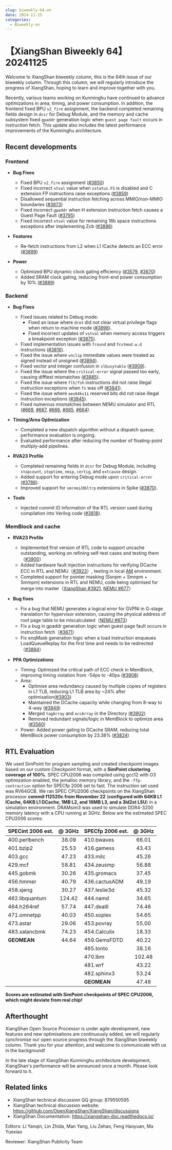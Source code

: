 ```yaml
---
slug: biweekly-64-en
date: 2024-11-25
categories:
  - Biweekly-en
---
```


# 【XiangShan Biweekly 64】20241125

Welcome to XiangShan biweekly column, this is the 64th issue of our biweekly column. Through this column, we will regularly introduce the progress of XiangShan, hoping to learn and improve together with you.

Recently, various teams working on Kunminghu have continued to advance optimizations in area, timing, and power consumption. In addition, the frontend fixed BPU `s2_fire` assignment, the backend completed remaining fields design in `dcsr` for Debug Module, and the memory and cache subsystem fixed `gpaddr` generation logic when `guest page fault` occurs in instruction fetch. This update also includes the latest performance improvements of the Kunminghu architecture.

<!-- more -->
## Recent developments

### Frontend

- **Bug Fixes**
    - Fixed BPU `s2_fire` assignment ([#3850](https://github.com/OpenXiangShan/XiangShan/pull/3850))
    - Fixed incorrect `xtval` value when `xstatus.FS` is disabled and C extension FP instructions raise exceptions ([#3859](https://github.com/OpenXiangShan/XiangShan/pull/3859))
    - Disallowed sequential instruction fetching across MMIO/non-MMIO boundaries ([#3873](https://github.com/OpenXiangShan/XiangShan/pull/3873))
    - Fixed incorrect `gpaddr` when H extension instruction fetch causes a Guest Page Fault ([#3795](https://github.com/OpenXiangShan/XiangShan/pull/3795))
    - Fixed incorrect `xtval` value for remaining 16b space instructions exceptions after implementing Zcb ([#3886](https://github.com/OpenXiangShan/XiangShan/pull/3886))

- **Features**
    - Re-fetch instructions from L2 when L1 ICache detects an ECC error ([#3899](https://github.com/OpenXiangShan/XiangShan/pull/3899))

- **Power**
    - Optimized BPU dynamic clock gating efficiency ([#3579](https://github.com/OpenXiangShan/XiangShan/pull/3579), [#3670](https://github.com/OpenXiangShan/XiangShan/pull/3670))
    - Added SRAM clock gating, reducing front-end power consumption by 10% ([#3889](https://github.com/OpenXiangShan/XiangShan/pull/3889))

### Backend

- **Bug Fixes**
    - Fixed issues related to Debug mode:
        - Fixed an issue where `dret` did not clear virtual privilege flags when return to machine mode ([#3898](https://github.com/OpenXiangShan/XiangShan/pull/3898)).
        - Fixed incorrect updates of `vstval` when memory access triggers a breakpoint exception ([#3875](https://github.com/OpenXiangShan/XiangShan/pull/3875)).
    - Fixed implementation issues with `fround` and `fcvtmod.w.d` instructions ([#3816](https://github.com/OpenXiangShan/XiangShan/pull/3816)).
    - Fixed the issue where `vnclip` immediate values were treated as signed instead of unsigned ([#3894](https://github.com/OpenXiangShan/XiangShan/pull/3894)).
    - Fixed vector and integer confusion in `vlbusytable` ([#3909](https://github.com/OpenXiangShan/XiangShan/pull/3909)).
    - Fixed the issue where the `critical-error` signal passed too early, causing difftest mismatches ([#3885](https://github.com/OpenXiangShan/XiangShan/pull/3885)).
    - Fixed the issue where `flh/fsh` instructions did not raise illegal instruction exceptions when `fs` was off ([#3841](https://github.com/OpenXiangShan/XiangShan/pull/3841)).
    - Fixed the issue where `aes64ks1i` reserved bits did not raise illegal instruction exceptions ([#3845](https://github.com/OpenXiangShan/XiangShan/pull/3845)).
    - Fixed numerous mismatches between NEMU simulator and RTL ([#669](https://github.com/OpenXiangShan/NEMU/pull/669), [#667](https://github.com/OpenXiangShan/NEMU/pull/667), [#666](https://github.com/OpenXiangShan/NEMU/pull/666), [#665](https://github.com/OpenXiangShan/NEMU/pull/665), [#664](https://github.com/OpenXiangShan/NEMU/pull/664)).

- **Timing/Area Optimization**
    - Completed a new dispatch algorithm without a dispatch queue; performance evaluation is ongoing.
    - Evaluated performance after reducing the number of floating-point multiply-add pipelines.

- **RVA23 Profile**
    - Completed remaining fields in `dcsr` for Debug Module, including `stopcount`, `stoptime`, `nmip`, `certig`, and `extcause` design.
    - Added support for entering Debug mode upon `critical-error` ([#3786](https://github.com/OpenXiangShan/XiangShan/pull/3786)).
    - Improved support for `smrnmi`/`dbltrp` extensions in Spike ([#3870](https://github.com/OpenXiangShan/XiangShan/pull/3870)).

- **Tools**
    - Injected commit ID information of the RTL version used during compilation into Verilog code ([#3818](https://github.com/OpenXiangShan/XiangShan/pull/3818)).

### MemBlock and cache

- **RVA23 Profile**
    - Implemented first version of RTL code to support uncache outstanding, working on refining self-test cases and testing them （[#3900](https://github.com/OpenXiangShan/XiangShan/pull/3900)）
    - Added hardware fault injection instructions for verifying DCache ECC in RTL and NEMU（[#3923](https://github.com/OpenXiangShan/XiangShan/pull/3923)）, testing in local [AM](https://github.com/OpenXiangShan/nexus-am) environment.
    - Completed support for pointer masking (Ssnpm + Smnpm + Smmpm) extensions in RTL and NEMU, code being optimised for merge into master（[XiangShan #3921](https://github.com/OpenXiangShan/XiangShan/pull/3921), [NEMU #677](https://github.com/OpenXiangShan/NEMU/pull/677)）

- **Bug fixes**
    - Fix a bug that NEMU generates a logical error for GVPNi in G-stage translation for hypervisor extension, causing the physical address of root page table to be miscalculated（[NEMU #673](https://github.com/OpenXiangShan/NEMU/pull/673)）
    - Fix a bug in gpaddr generation logic when guest page fault occurs in instruction fetch（[#3871](https://github.com/OpenXiangShan/XiangShan/pull/3871)）
    - Fix enqMask generation logic when a load instruction enqueues LoadQueueReplay for the first time and needs to be redirected （[#3884](https://github.com/OpenXiangShan/XiangShan/pull/3884)）

- **PPA Optimizations**
  - Timing: Optimized the critical path of ECC check in MemBlock, improving timing violation from -54ps to -40ps ([#3908](https://github.com/OpenXiangShan/XiangShan/pull/3908))
  - Area:
    - Optimise area redundancy caused by multiple copies of registers in L1 TLB, reducing L1 TLB area by ~24% after optimisation([#3903](https://github.com/OpenXiangShan/XiangShan/pull/3903))
    - Maintained the DCache capacity while changing from 8-way to 4-way ([#3849](https://github.com/OpenXiangShan/XiangShan/pull/3849))
    - Merged `tagArray` and `eccArray` in the Directory ([#3902](https://github.com/OpenXiangShan/XiangShan/pull/3902))
    - Removed redundant signals/logic in MemBlock to optimize area ([#3560](https://github.com/OpenXiangShan/XiangShan/pull/3560))
  - Power: Added power gating to DCache SRAM, reducing total MemBlock power consumption by 23.38% ([#3824](https://github.com/OpenXiangShan/XiangShan/pull/3824))


## RTL Evaluation

We used SimPoint for program sampling and created checkpoint images based on our custom Checkpoint format, with a **SimPoint clustering coverage of 100%**. SPEC CPU2006 was compiled using gcc12 with O3 optimization enabled, the jemalloc memory library, and the `-ffp-contraction` option for SPECfp 2006 set to fast. The instruction set used was RV64GCB. We ran SPEC CPU2006 checkpoints on the XiangShan processor **commit f12520c from November 22** (**configured with 64KB L1 ICache, 64KB L1 DCache, 1MB L2, and 16MB L3, and a 3ld2st LSU**) in a simulation environment. DRAMsim3 was used to simulate DDR4-3200 memory latency with a CPU running at 3GHz. Below are the estimated SPEC CPU2006 scores:

| SPECint 2006 est. | @ 3GHz | SPECfp 2006 est.  | @ 3GHz |
| :---------------- | :----: | :---------------- | :----: |
| 400.perlbench     | 38.09  | 410.bwaves        | 66.01  |
| 401.bzip2         | 25.53  | 416.gamess        | 43.43  |
| 403.gcc           | 47.23  | 433.milc          | 45.26  |
| 429.mcf           | 58.81  | 434.zeusmp        | 56.88  |
| 445.gobmk         | 30.26  | 435.gromacs       | 37.45  |
| 456.hmmer         | 40.79  | 436.cactusADM     | 49.19  |
| 458.sjeng         | 30.27  | 437.leslie3d      | 45.32  |
| 462.libquantum    | 124.42 | 444.namd          | 34.65  |
| 464.h264ref       | 57.74  | 447.dealII        | 74.48  |
| 471.omnetpp       | 40.03  | 450.soplex        | 54.65  |
| 473.astar         | 29.06  | 453.povray        | 55.00  |
| 483.xalancbmk     | 74.23  | 454.Calculix      | 18.33  |
| **GEOMEAN**       | 44.64  | 459.GemsFDTD      | 40.22  |
|                   |        | 465.tonto         | 38.16  |
|                   |        | 470.lbm           | 102.48 |
|                   |        | 481.wrf           | 43.22  |
|                   |        | 482.sphinx3       | 53.24  |
|                   |        | **GEOMEAN**       | 47.48  |

**Scores are estimated with SimPoint checkpoints of SPEC CPU2006, which might deviate from real chip!**

## Afterthought

XiangShan Open Source Processor is under agile development, new features and new optimisations are continuously added, we will regularly synchronise our open source progress through the XiangShan biweekly column. Thank you for your attention, and welcome to communicate with us in the background!

In the late stage of XiangShan Kunminghu architecture development, XiangShan's performance will be announced once a month. Please look forward to it.

## Related links

* XiangShan technical discussion QQ group: 879550595
* XiangShan technical discussion website: https://github.com/OpenXiangShan/XiangShan/discussions
* XiangShan Documentation: https://xiangshan-doc.readthedocs.io/

Editors: Li Yanqin, Lin Zhida, Man Yang, Liu Zehao, Feng Haoyuan, Ma Yuexiao

Reviewer: XiangShan Publicity Team
